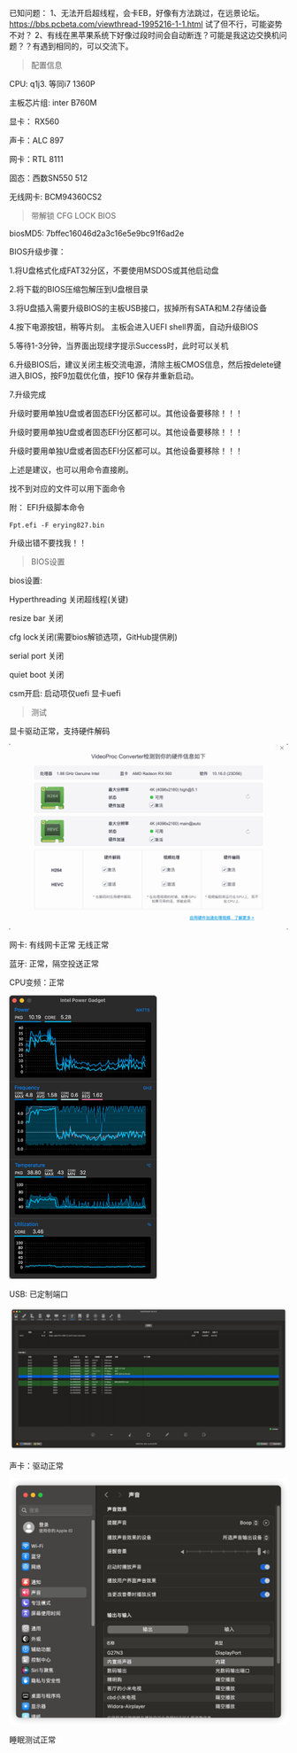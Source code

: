 已知问题： 
1、无法开启超线程，会卡EB，好像有方法跳过，在远景论坛。https://bbs.pcbeta.com/viewthread-1995216-1-1.html   试了但不行，可能姿势不对？
2、有线在黑苹果系统下好像过段时间会自动断连？可能是我这边交换机问题？？有遇到相同的，可以交流下。
> 配置信息

CPU: q1j3. 等同i7 1360P

主板芯片组: inter B760M 

显卡： RX560

声卡：ALC 897

网卡：RTL 8111

固态：西数SN550 512

无线网卡: BCM94360CS2 


> 带解锁 CFG LOCK BIOS

biosMD5: 7bffec16046d2a3c16e5e9bc91f6ad2e

BIOS升级步骤：

1.将U盘格式化成FAT32分区，不要使用MSDOS或其他启动盘

2.将下载的BIOS压缩包解压到U盘根目录

3.将U盘插入需要升级BIOS的主板USB接口，拔掉所有SATA和M.2存储设备

4.按下电源按钮，稍等片刻。 主板会进入UEFI shell界面，自动升级BIOS

5.等待1-3分钟，当界面出现绿字提示Success时，此时可以关机

6.升级BIOS后，建议关闭主板交流电源，清除主板CMOS信息，然后按delete键进入BIOS，按F9加载优化值，按F10 保存并重新启动。

7.升级完成



升级时要用单独U盘或者固态EFI分区都可以。其他设备要移除！！！

升级时要用单独U盘或者固态EFI分区都可以。其他设备要移除！！！

升级时要用单独U盘或者固态EFI分区都可以。其他设备要移除！！！

上述是建议，也可以用命令直接刷。



找不到对应的文件可以用下面命令

附： EFI升级脚本命令

```
Fpt.efi -F erying827.bin
```





升级出错不要找我！！



> BIOS设置

bios设置:

Hyperthreading 关闭超线程(关键)

resize  bar 关闭

cfg lock关闭(需要bios解锁选项，GitHub提供刷)

serial port  关闭

quiet boot 关闭

csm开启:  启动项仅uefi 显卡uefi 



> 测试

显卡驱动正常，支持硬件解码

<img src="./image/GPU.jpg" alt="CPU" style="zoom:50%;" />

网卡: 有线网卡正常 无线正常

蓝牙: 正常，隔空投送正常

CPU变频：正常





<img src="./image/CPU.png" alt="CPU" style="zoom:50%;" />

USB: 已定制端口

<img src="./image/usb.jpg" alt="CPU" style="zoom:50%;" />



声卡：驱动正常

<img src="./image/voice.jpg" alt="CPU" style="zoom:50%;" />

睡眠测试正常
